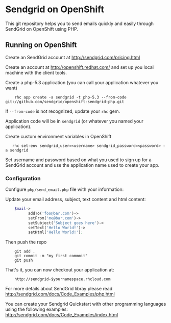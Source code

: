 Sendgrid on OpenShift
======================

This git repository helps you to send emails quickly and easily through SendGrid on OpenShift using PHP.


Running on OpenShift
----------------------------

Create an SendGrid account at http://sendgrid.com/pricing.html

Create an account at http://openshift.redhat.com/ and set up you local machine with the client tools.

Create a php-5.3 application (you can call your application whatever you want)
```
    rhc app create -a sendgrid -t php-5.3 --from-code git://github.com/sendgrid/openshift-sendgrid-php.git
```
If `--from-code` is not recognized, update your `rhc` gem.

Application code will be in `sendgrid` (or whatever you named your application).

Create custom environment variables in OpenShift
```
   rhc set-env sendgrid_user=<username> sendgrid_password=<password> -a sendgrid
```
Set username and password based on what you used to sign up for a SendGrid account and use the application name used to create your app.

### Configuration

Configure `php/send_email.php` file with your information:

Update your email address, subject, text content and html content:
```php
    $mail->
          addTo('foo@bar.com')->
          setFrom('me@bar.com')->
          setSubject('Subject goes here')->
          setText('Hello World!')->
          setHtml('Hello World!');
```
Then push the repo
```
    git add .
    git commit -m "my first commmit"
    git push
```
That's it, you can now checkout your application at:
```
    http://sendgrid-$yournamespace.rhcloud.com
```

For more details about SendGrid libray please read http://sendgrid.com/docs/Code_Examples/php.html

You can create your Sendgrid Quickstart with other programming languages using the following examples: http://sendgrid.com/docs/Code_Examples/index.html
